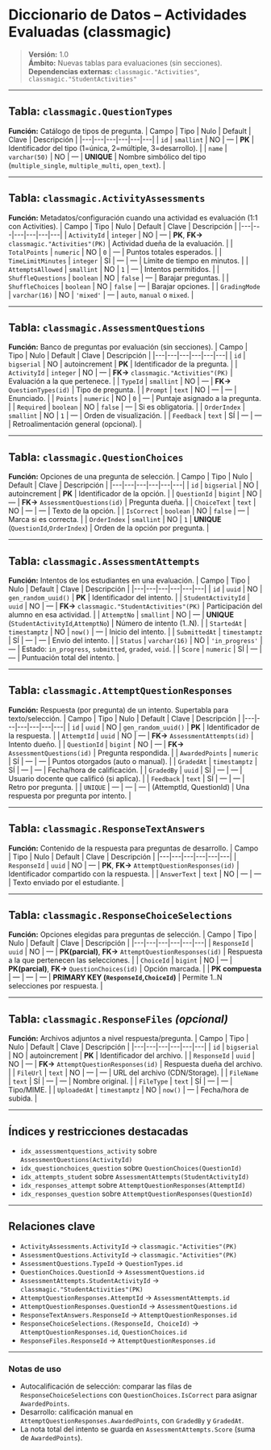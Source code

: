 # Diccionario de Datos – Actividades Evaluadas (classmagic)

> **Versión:** 1.0  
> **Ámbito:** Nuevas tablas para evaluaciones (sin secciones).  
> **Dependencias externas:** `classmagic."Activities"`, `classmagic."StudentActivities"`

---

## Tabla: `classmagic.QuestionTypes`
**Función:** Catálogo de tipos de pregunta.
| Campo | Tipo | Nulo | Default | Clave | Descripción |
|---|---|---|---|---|---|
| `id` | `smallint` | NO | — | **PK** | Identificador del tipo (1=única, 2=múltiple, 3=desarrollo). |
| `name` | `varchar(50)` | NO | — | **UNIQUE** | Nombre simbólico del tipo (`multiple_single`, `multiple_multi`, `open_text`). |

---

## Tabla: `classmagic.ActivityAssessments`
**Función:** Metadatos/configuración cuando una actividad es evaluación (1:1 con Activities).
| Campo | Tipo | Nulo | Default | Clave | Descripción |
|---|---|---|---|---|---|
| `ActivityId` | `integer` | NO | — | **PK**, **FK→** `classmagic."Activities"(PK)` | Actividad dueña de la evaluación. |
| `TotalPoints` | `numeric` | NO | `0` | — | Puntos totales esperados. |
| `TimeLimitMinutes` | `integer` | SÍ | — | — | Límite de tiempo en minutos. |
| `AttemptsAllowed` | `smallint` | NO | `1` | — | Intentos permitidos. |
| `ShuffleQuestions` | `boolean` | NO | `false` | — | Barajar preguntas. |
| `ShuffleChoices` | `boolean` | NO | `false` | — | Barajar opciones. |
| `GradingMode` | `varchar(16)` | NO | `'mixed'` | — | `auto`, `manual` o `mixed`. |

---

## Tabla: `classmagic.AssessmentQuestions`
**Función:** Banco de preguntas por evaluación (sin secciones).
| Campo | Tipo | Nulo | Default | Clave | Descripción |
|---|---|---|---|---|---|
| `id` | `bigserial` | NO | autoincrement | **PK** | Identificador de la pregunta. |
| `ActivityId` | `integer` | NO | — | **FK→** `classmagic."Activities"(PK)` | Evaluación a la que pertenece. |
| `TypeId` | `smallint` | NO | — | **FK→** `QuestionTypes(id)` | Tipo de pregunta. |
| `Prompt` | `text` | NO | — | — | Enunciado. |
| `Points` | `numeric` | NO | `0` | — | Puntaje asignado a la pregunta. |
| `Required` | `boolean` | NO | `false` | — | Si es obligatoria. |
| `OrderIndex` | `smallint` | NO | `1` | — | Orden de visualización. |
| `Feedback` | `text` | SÍ | — | — | Retroalimentación general (opcional). |

---

## Tabla: `classmagic.QuestionChoices`
**Función:** Opciones de una pregunta de selección.
| Campo | Tipo | Nulo | Default | Clave | Descripción |
|---|---|---|---|---|---|
| `id` | `bigserial` | NO | autoincrement | **PK** | Identificador de la opción. |
| `QuestionId` | `bigint` | NO | — | **FK→** `AssessmentQuestions(id)` | Pregunta dueña. |
| `ChoiceText` | `text` | NO | — | — | Texto de la opción. |
| `IsCorrect` | `boolean` | NO | `false` | — | Marca si es correcta. |
| `OrderIndex` | `smallint` | NO | `1` | **UNIQUE** (`QuestionId`,`OrderIndex`) | Orden de la opción por pregunta. |

---

## Tabla: `classmagic.AssessmentAttempts`
**Función:** Intentos de los estudiantes en una evaluación.
| Campo | Tipo | Nulo | Default | Clave | Descripción |
|---|---|---|---|---|---|
| `id` | `uuid` | NO | `gen_random_uuid()` | **PK** | Identificador del intento. |
| `StudentActivityId` | `uuid` | NO | — | **FK→** `classmagic."StudentActivities"(PK)` | Participación del alumno en esa actividad. |
| `AttemptNo` | `smallint` | NO | — | **UNIQUE** (`StudentActivityId`,`AttemptNo`) | Número de intento (1..N). |
| `StartedAt` | `timestamptz` | NO | `now()` | — | Inicio del intento. |
| `SubmittedAt` | `timestamptz` | SÍ | — | — | Envío del intento. |
| `Status` | `varchar(16)` | NO | `'in_progress'` | — | Estado: `in_progress`, `submitted`, `graded`, `void`. |
| `Score` | `numeric` | SÍ | — | — | Puntuación total del intento. |

---

## Tabla: `classmagic.AttemptQuestionResponses`
**Función:** Respuesta (por pregunta) de un intento. Supertabla para texto/selección.
| Campo | Tipo | Nulo | Default | Clave | Descripción |
|---|---|---|---|---|---|
| `id` | `uuid` | NO | `gen_random_uuid()` | **PK** | Identificador de la respuesta. |
| `AttemptId` | `uuid` | NO | — | **FK→** `AssessmentAttempts(id)` | Intento dueño. |
| `QuestionId` | `bigint` | NO | — | **FK→** `AssessmentQuestions(id)` | Pregunta respondida. |
| `AwardedPoints` | `numeric` | SÍ | — | — | Puntos otorgados (auto o manual). |
| `GradedAt` | `timestamptz` | SÍ | — | — | Fecha/hora de calificación. |
| `GradedBy` | `uuid` | SÍ | — | — | Usuario docente que calificó (si aplica). |
| `Feedback` | `text` | SÍ | — | — | Retro por pregunta. |
| `UNIQUE` | — | — | — | (AttemptId, QuestionId) | Una respuesta por pregunta por intento. |

---

## Tabla: `classmagic.ResponseTextAnswers`
**Función:** Contenido de la respuesta para preguntas de desarrollo.
| Campo | Tipo | Nulo | Default | Clave | Descripción |
|---|---|---|---|---|---|
| `ResponseId` | `uuid` | NO | — | **PK**, **FK→** `AttemptQuestionResponses(id)` | Identificador compartido con la respuesta. |
| `AnswerText` | `text` | NO | — | — | Texto enviado por el estudiante. |

---

## Tabla: `classmagic.ResponseChoiceSelections`
**Función:** Opciones elegidas para preguntas de selección.
| Campo | Tipo | Nulo | Default | Clave | Descripción |
|---|---|---|---|---|---|
| `ResponseId` | `uuid` | NO | — | **PK(**parcial**)**, **FK→** `AttemptQuestionResponses(id)` | Respuesta a la que pertenecen las selecciones. |
| `ChoiceId` | `bigint` | NO | — | **PK(**parcial**)**, **FK→** `QuestionChoices(id)` | Opción marcada. |
| **PK compuesta** | — | — | — | **PRIMARY KEY (`ResponseId`,`ChoiceId`)** | Permite 1..N selecciones por respuesta. |

---

## Tabla: `classmagic.ResponseFiles` *(opcional)*
**Función:** Archivos adjuntos a nivel respuesta/pregunta.
| Campo | Tipo | Nulo | Default | Clave | Descripción |
|---|---|---|---|---|---|
| `id` | `bigserial` | NO | autoincrement | **PK** | Identificador del archivo. |
| `ResponseId` | `uuid` | NO | — | **FK→** `AttemptQuestionResponses(id)` | Respuesta dueña del archivo. |
| `FileUrl` | `text` | NO | — | — | URL del archivo (CDN/Storage). |
| `FileName` | `text` | SÍ | — | — | Nombre original. |
| `FileType` | `text` | SÍ | — | — | Tipo/MIME. |
| `UploadedAt` | `timestamptz` | NO | `now()` | — | Fecha/hora de subida. |

---

## Índices y restricciones destacadas
- `idx_assessmentquestions_activity` sobre `AssessmentQuestions(ActivityId)`
- `idx_questionchoices_question` sobre `QuestionChoices(QuestionId)`
- `idx_attempts_student` sobre `AssessmentAttempts(StudentActivityId)`
- `idx_responses_attempt` sobre `AttemptQuestionResponses(AttemptId)`
- `idx_responses_question` sobre `AttemptQuestionResponses(QuestionId)`

---

## Relaciones clave
- `ActivityAssessments.ActivityId` → `classmagic."Activities"(PK)`  
- `AssessmentQuestions.ActivityId` → `classmagic."Activities"(PK)`  
- `AssessmentQuestions.TypeId` → `QuestionTypes.id`  
- `QuestionChoices.QuestionId` → `AssessmentQuestions.id`  
- `AssessmentAttempts.StudentActivityId` → `classmagic."StudentActivities"(PK)`  
- `AttemptQuestionResponses.AttemptId` → `AssessmentAttempts.id`  
- `AttemptQuestionResponses.QuestionId` → `AssessmentQuestions.id`  
- `ResponseTextAnswers.ResponseId` → `AttemptQuestionResponses.id`  
- `ResponseChoiceSelections.(ResponseId, ChoiceId)` → `AttemptQuestionResponses.id`, `QuestionChoices.id`  
- `ResponseFiles.ResponseId` → `AttemptQuestionResponses.id`

---

### Notas de uso
- Autocalificación de selección: comparar las filas de `ResponseChoiceSelections` con `QuestionChoices.IsCorrect` para asignar `AwardedPoints`.  
- Desarrollo: calificación manual en `AttemptQuestionResponses.AwardedPoints`, con `GradedBy` y `GradedAt`.  
- La nota total del intento se guarda en `AssessmentAttempts.Score` (suma de `AwardedPoints`).

